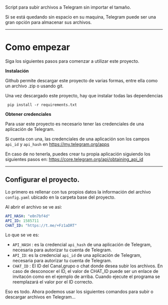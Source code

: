 


Script para subir archivos a Telegram sin importar el tamaño.

Si se está quedando sin espacio en su maquina, Telegram puede ser una gran opción para almacenar sus archivos.

---

# Como empezar
Siga los siguientes pasos para comenzar a utilizar este proyecto.

**Instalación**

Github permite descargar este proyecto de varias formas, entre ella como un archivo .zip o usando git.

Una vez descargado este proyecto, hay que instalar todas las dependencias

     pip install -r requirements.txt


**Obtener credenciales**

Para usar este proyecto es necesario tener las credenciales de una aplicación de Telegram. 

Si cuenta con una, las credenciales de una aplicación son los campos `api_id` y `api_hash` en https://my.telegram.org/apps

En caso de no tenerla, puedes crear tu propia aplicación siguiendo los siguientes pasos en: https://core.telegram.org/api/obtaining_api_id


---

## Configurar el proyecto.

Lo primero es rellenar con tus propios datos la información del archivo `config.yaml` ubicado en la carpeta base del proyecto.

Al abrir el archivo se ve asi:
```Yaml
API_HASH: "e0n7bf4d"
API_ID: 1585711
CHAT_ID: "https://t.me/+Fz1aDRT"
```
Lo que se ve es:
- `API_HASH` : es la credencial `api_hash` de una aplicación de Telegram, necesaria para autorizar tu cuenta de Telegram. 
- `API_ID`: es la credencial `api_id` de una aplicación de Telegram, necesaria para autorizar tu cuenta de Telegram.
- `CHAT_ID` : El ID del Canal,grupo o chat donde desea subir los archivos. En caso de desconocer el ID, el valor de CHAT_ID puede ser un enlace de invitacón como en el ejemplo de arriba. Cuando ejecute el programa se reemplazará el valor por el ID correcto. 

Eso es todo. Ahora podemos usar los siguientes comandos para subir o descargar archivos en Telegram...